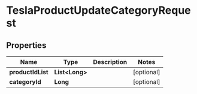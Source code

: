 

# TeslaProductUpdateCategoryRequest


## Properties

Name | Type | Description | Notes
------------ | ------------- | ------------- | -------------
**productIdList** | **List&lt;Long&gt;** |  |  [optional]
**categoryId** | **Long** |  |  [optional]



